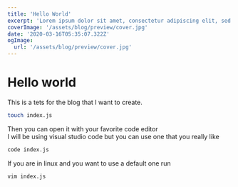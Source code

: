 ```yaml
---
title: 'Hello World'
excerpt: 'Lorem ipsum dolor sit amet, consectetur adipiscing elit, sed do eiusmod tempor incididunt ut labore et dolore magna aliqua. Praesent elementum facilisis leo vel fringilla est ullamcorper eget. At imperdiet dui accumsan sit amet nulla facilities morbi tempus.'
coverImage: '/assets/blog/preview/cover.jpg'
date: '2020-03-16T05:35:07.322Z'
ogImage:
  url: '/assets/blog/preview/cover.jpg'
---
```


# Hello world

This is a tets for the blog that I want to create.

```sh
touch index.js
```

Then you can open it with your favorite code editor\
I will be using visual studio code but you can use one that you really like

```sh
code index.js
```

If you are in linux and you want to use a default one run

```sh
vim index.js
```
